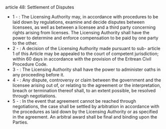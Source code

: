 article 48: Settlement of Disputes 

<ul>
			<li>1 - : The Licensing Authority may, in accordance with procedures to be laid down by regulations, examine and decide disputes between licensees, as well as between a licensee and a third party concerning rights arising from licenses. The Licensing Authority shall have the power to determine and enforce compensation to be paid by one party to the other. <ul>
			</ul></li>			<li>2 - : A decision of the Licensing Authority made pursuant to sub- article 1 of this Article may be appealed to the court of competent jurisdiction; within 60 days in accordance with the provision of the Eritrean Civil Procedure Code. <ul>
			</ul></li>			<li>3 - : The Licensing Authority shall have the power to administer oaths in any proceeding before it. <ul>
			</ul></li>			<li>4 - : Any dispute, controversy or claim between the government and the licensee arising out of, or relating to the agreement or the interpretation, breach or termination thereof shall, to an extent possible, be resolved through negotiations. <ul>
			</ul></li>			<li>5 - : In the event that agreement cannot be reached through negotiations, the case shall be settled by arbitration in accordance with the procedures as laid down by the Licensing Authority or as specified in the agreement. An arbitral award shall be final and binding upon the Parties. <ul>
			</ul></li></ul>